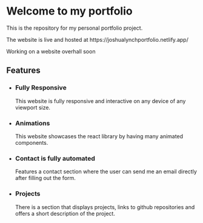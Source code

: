 <h1> Welcome to my portfolio</h1>
<p>This is the repository for my personal portfolio project.</p> 
<p>The website is live and hosted at https://joshualynchportfolio.netlify.app/</p>
<p>Working on a website overhall soon</p>
<h2>Features</h2>
<ul>
  <li>
    <h3>Fully Responsive</h3>
    <p>This website is fully responsive and interactive on any device of any viewport size.</p>
  </li>
  <li>
    <h3>Animations</h3>
    <p>This website showcases the react library by having many animated components.</p>
  </li>
  <li>
    <h3>Contact is fully automated</h3>
    <p>Features a contact section where the user can send me an email directly after filling out the form.</p>
  </li>
    <li>
        <h3>Projects</h3>
        <p>There is a section that displays projects, links to github repositories and offers a short description of the project.</p>
    </li>
</ul>
